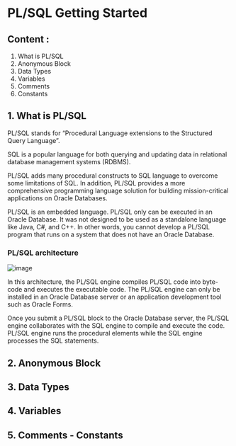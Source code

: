 # PL/SQL Getting Started
## Content : 
1. What is PL/SQL
2. Anonymous Block
3. Data Types
4. Variables
5. Comments
6. Constants

## 1. What is PL/SQL
PL/SQL stands for “Procedural Language extensions to the Structured Query Language”.

SQL is a popular language for both querying and updating data in relational database management systems (RDBMS).

PL/SQL adds many procedural constructs to SQL language to overcome some limitations of SQL. In addition, PL/SQL provides a more comprehensive programming language solution for building mission-critical applications on Oracle Databases.

PL/SQL is an embedded language. PL/SQL only can be executed in an Oracle Database. It was not designed to be used as a standalone language like Java, C#, and C++. In other words, you cannot develop a PL/SQL program that runs on a system that does not have an Oracle Database.

### PL/SQL architecture
![image](https://github.com/user-attachments/assets/44b7e69a-566e-43ef-8acd-ebc900b432a6)

In this architecture, the PL/SQL engine compiles PL/SQL code into byte-code and executes the executable code. The PL/SQL engine can only be installed in an Oracle Database server or an application development tool such as Oracle Forms.

Once you submit a PL/SQL block to the Oracle Database server, the PL/SQL engine collaborates with the SQL engine to compile and execute the code. PL/SQL engine runs the procedural elements while the SQL engine processes the SQL statements.



## 2. Anonymous Block 
## 3. Data Types 
## 4. Variables 
## 5. Comments - Constants
